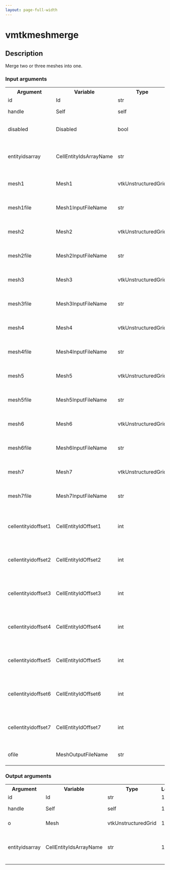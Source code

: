 ```yaml
---
layout: page-full-width
---
```

<h1>vmtkmeshmerge</h1>
<h2>Description</h2>
Merge two or three meshes into one.
<h3>Input arguments</h3>
<table class="vmtkscripts">
<tr>
<th>Argument</th><th>Variable</th><th>Type</th><th>Length</th><th>Range</th><th>Default</th><th>Description</th>
</tr>
<tr><td>id</td><td>Id</td><td>str</td><td>1</td><td></td><td>0</td><td>script id</td>
</tr>
<tr><td>handle</td><td>Self</td><td>self</td><td>1</td><td></td><td></td><td>handle to self</td>
</tr>
<tr><td>disabled</td><td>Disabled</td><td>bool</td><td>1</td><td></td><td>0</td><td>disable execution and piping</td>
</tr>
<tr><td>entityidsarray</td><td>CellEntityIdsArrayName</td><td>str</td><td>1</td><td></td><td>CellEntityIds</td><td>name of the array where entity ids have been stored</td>
</tr>
<tr><td>mesh1</td><td>Mesh1</td><td>vtkUnstructuredGrid</td><td>1</td><td></td><td></td><td>mesh number 1 to merge</td>
</tr>
<tr><td>mesh1file</td><td>Mesh1InputFileName</td><td>str</td><td>1</td><td></td><td></td><td>filename for the default Mesh1 reader</td>
</tr>
<tr><td>mesh2</td><td>Mesh2</td><td>vtkUnstructuredGrid</td><td>1</td><td></td><td></td><td>mesh number 2 to merge</td>
</tr>
<tr><td>mesh2file</td><td>Mesh2InputFileName</td><td>str</td><td>1</td><td></td><td></td><td>filename for the default Mesh2 reader</td>
</tr>
<tr><td>mesh3</td><td>Mesh3</td><td>vtkUnstructuredGrid</td><td>1</td><td></td><td></td><td>mesh number 3 to merge</td>
</tr>
<tr><td>mesh3file</td><td>Mesh3InputFileName</td><td>str</td><td>1</td><td></td><td></td><td>filename for the default Mesh3 reader</td>
</tr>
<tr><td>mesh4</td><td>Mesh4</td><td>vtkUnstructuredGrid</td><td>1</td><td></td><td></td><td>mesh number 4 to merge</td>
</tr>
<tr><td>mesh4file</td><td>Mesh4InputFileName</td><td>str</td><td>1</td><td></td><td></td><td>filename for the default Mesh4 reader</td>
</tr>
<tr><td>mesh5</td><td>Mesh5</td><td>vtkUnstructuredGrid</td><td>1</td><td></td><td></td><td>mesh number 5 to merge</td>
</tr>
<tr><td>mesh5file</td><td>Mesh5InputFileName</td><td>str</td><td>1</td><td></td><td></td><td>filename for the default Mesh5 reader</td>
</tr>
<tr><td>mesh6</td><td>Mesh6</td><td>vtkUnstructuredGrid</td><td>1</td><td></td><td></td><td>mesh number 6 to merge</td>
</tr>
<tr><td>mesh6file</td><td>Mesh6InputFileName</td><td>str</td><td>1</td><td></td><td></td><td>filename for the default Mesh6 reader</td>
</tr>
<tr><td>mesh7</td><td>Mesh7</td><td>vtkUnstructuredGrid</td><td>1</td><td></td><td></td><td>mesh number 7 to merge</td>
</tr>
<tr><td>mesh7file</td><td>Mesh7InputFileName</td><td>str</td><td>1</td><td></td><td></td><td>filename for the default Mesh7 reader</td>
</tr>
<tr><td>cellentityidoffset1</td><td>CellEntityIdOffset1</td><td>int</td><td>1</td><td></td><td>None</td><td>offset added to cell entity ids from mesh1</td>
</tr>
<tr><td>cellentityidoffset2</td><td>CellEntityIdOffset2</td><td>int</td><td>1</td><td></td><td>None</td><td>offset added to cell entity ids from mesh2</td>
</tr>
<tr><td>cellentityidoffset3</td><td>CellEntityIdOffset3</td><td>int</td><td>1</td><td></td><td>None</td><td>offset added to cell entity ids from mesh3</td>
</tr>
<tr><td>cellentityidoffset4</td><td>CellEntityIdOffset4</td><td>int</td><td>1</td><td></td><td>None</td><td>offset added to cell entity ids from mesh4</td>
</tr>
<tr><td>cellentityidoffset5</td><td>CellEntityIdOffset5</td><td>int</td><td>1</td><td></td><td>None</td><td>offset added to cell entity ids from mesh5</td>
</tr>
<tr><td>cellentityidoffset6</td><td>CellEntityIdOffset6</td><td>int</td><td>1</td><td></td><td>None</td><td>offset added to cell entity ids from mesh6</td>
</tr>
<tr><td>cellentityidoffset7</td><td>CellEntityIdOffset7</td><td>int</td><td>1</td><td></td><td>None</td><td>offset added to cell entity ids from mesh7</td>
</tr>
<tr><td>ofile</td><td>MeshOutputFileName</td><td>str</td><td>1</td><td></td><td></td><td>filename for the default Mesh writer</td>
</tr>
</table>
<h3>Output arguments</h3>
<table class="vmtkscripts">
<tr>
<th>Argument</th><th>Variable</th><th>Type</th><th>Length</th><th>Range</th><th>Default</th><th>Description</th>
</tr>
<tr><td>id</td><td>Id</td><td>str</td><td>1</td><td></td><td>0</td><td>script id</td>
</tr>
<tr><td>handle</td><td>Self</td><td>self</td><td>1</td><td></td><td></td><td>handle to self</td>
</tr>
<tr><td>o</td><td>Mesh</td><td>vtkUnstructuredGrid</td><td>1</td><td></td><td></td><td>the output mesh</td>
</tr>
<tr><td>entityidsarray</td><td>CellEntityIdsArrayName</td><td>str</td><td>1</td><td></td><td>CellEntityIds</td><td>name of the array where entity ids have been stored</td>
</tr>
</table>

